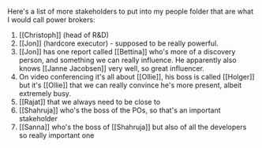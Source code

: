 Here's a list of more stakeholders to put into my people folder that are what I would call power brokers:

1. [[Christoph]] (head of R&D)
2. [[Jon]] (hardcore executor) - supposed to be really powerful. 
3. [[Jon]] has one report called [[Bettina]] who's more of a discovery person, and something we can really influence. He apparently also knows [[Janne Jacobsen]] very well, so great influencer.
4. On video conferencing it's all about [[Ollie]], his boss is called [[Holger]] but it's [[Ollie]] that we can really convince he's more present, albeit extremely busy.
5. [[Rajat]] that we always need to be close to
6. [[Shahruja]] who's the boss of the POs, so that's an important stakeholder
7. [[Sanna]] who's the boss of [[Shahruja]] but also of all the developers so really important one
